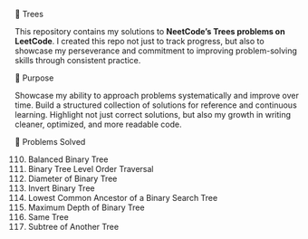 🚀 Trees

This repository contains my solutions to **NeetCode’s Trees problems on LeetCode**. I created this repo not just to track progress, but also to showcase my perseverance and commitment to improving problem-solving skills through consistent practice.

🎯 Purpose

Showcase my ability to approach problems systematically and improve over time. Build a structured collection of solutions for reference and continuous learning. Highlight not just correct solutions, but also my growth in writing cleaner, optimized, and more readable code.

🧩 Problems Solved

  110. Balanced Binary Tree
  102. Binary Tree Level Order Traversal
  543. Diameter of Binary Tree
  226. Invert Binary Tree
  235. Lowest Common Ancestor of a Binary Search Tree
  104. Maximum Depth of Binary Tree
  100. Same Tree
  572. Subtree of Another Tree
